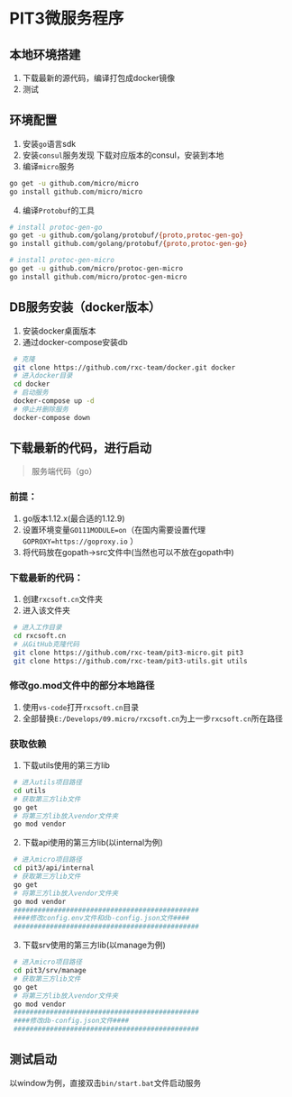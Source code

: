 # PIT3微服务程序

## 本地环境搭建
1. 下载最新的源代码，编译打包成docker镜像   
2. 测试

## 环境配置
1. 安装`go`语言sdk
2. 安装`consul`服务发现
下载对应版本的consul，安装到本地
3. 编译`micro`服务
```bash
go get -u github.com/micro/micro
go install github.com/micro/micro
```
4. 编译`Protobuf`的工具
```bash
# install protoc-gen-go
go get -u github.com/golang/protobuf/{proto,protoc-gen-go}
go install github.com/golang/protobuf/{proto,protoc-gen-go}

# install protoc-gen-micro
go get -u github.com/micro/protoc-gen-micro
go install github.com/micro/protoc-gen-micro
```


## DB服务安装（docker版本）
1. 安装docker桌面版本
2. 通过docker-compose安装db
```bash
 # 克隆
 git clone https://github.com/rxc-team/docker.git docker
 # 进入docker目录
 cd docker
 # 启动服务
 docker-compose up -d
 # 停止并删除服务
 docker-compose down
```
## 下载最新的代码，进行启动
>服务端代码（go）
### 前提：
1. go版本1.12.x(最合适的1.12.9)
2. 设置环境变量`GO111MODULE=on`（在国内需要设置代理 `GOPROXY=https://goproxy.io` ）
3. 将代码放在gopath->src文件中(当然也可以不放在gopath中)

### 下载最新的代码：
1. 创建`rxcsoft.cn`文件夹
2. 进入该文件夹
```bash
 # 进入工作目录
 cd rxcsoft.cn
 # 从GitHub克隆代码
 git clone https://github.com/rxc-team/pit3-micro.git pit3
 git clone https://github.com/rxc-team/pit3-utils.git utils
```

### 修改go.mod文件中的部分本地路径
1. 使用`vs-code`打开`rxcsoft.cn`目录
2. 全部替换`E:/Develops/09.micro/rxcsoft.cn`为上一步`rxcsoft.cn`所在路径

### 获取依赖
1. 下载utils使用的第三方lib
```bash
 # 进入utils项目路径
 cd utils
 # 获取第三方lib文件
 go get
 # 将第三方lib放入vendor文件夹
 go mod vendor
```
2. 下载api使用的第三方lib(以internal为例)
```bash
 # 进入micro项目路径
 cd pit3/api/internal
 # 获取第三方lib文件
 go get
 # 将第三方lib放入vendor文件夹
 go mod vendor
 ##############################################
 ####修改config.env文件和db-config.json文件####
 ##############################################
```
3. 下载srv使用的第三方lib(以manage为例)
```bash
 # 进入micro项目路径
 cd pit3/srv/manage
 # 获取第三方lib文件
 go get
 # 将第三方lib放入vendor文件夹
 go mod vendor
 ##############################################
 ####修改db-config.json文件####
 ##############################################
```

## 测试启动
以window为例，直接双击`bin/start.bat`文件启动服务